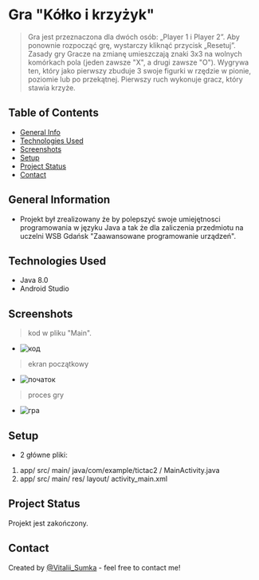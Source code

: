 # Gra "Kółko i krzyżyk"
> Gra jest przeznaczona dla dwóch osób: „Player 1 i Player 2”.
> Aby ponownie rozpocząć grę, wystarczy kliknąć przycisk „Resetuj”.
> Zasady gry Gracze na zmianę umieszczają znaki 3x3 na wolnych komórkach pola (jeden zawsze "X", a drugi zawsze "O"). 
> Wygrywa ten, który jako pierwszy zbuduje 3 swoje figurki w rzędzie w pionie, poziomie lub po przekątnej. 
> Pierwszy ruch wykonuje gracz, który stawia krzyże.

## Table of Contents
* [General Info](#general-information)
* [Technologies Used](#technologies-used)
* [Screenshots](#screenshots)
* [Setup](#setup)
* [Project Status](#project-status)
* [Contact](#contact)
<!-- * [License](#license) -->


## General Information
- Projekt był zrealizowany że by polepszyć swoje umiejętnosci programowania w języku Java a tak że dla zaliczenia przedmiotu na uczelni WSB Gdańsk "Zaawansowane programowanie urządzeń".


## Technologies Used
- Java 8.0
- Android Studio


## Screenshots
> kod w pliku "Main".
> 
- ![код](https://user-images.githubusercontent.com/61744465/119867812-971b3980-bf1e-11eb-9a8e-3b6b0493ad1a.png)
> ekran początkowy
> 
- ![початок](https://user-images.githubusercontent.com/61744465/119868180-055ffc00-bf1f-11eb-89e7-f8e1ee2724b4.png)
> proces gry
> 
- ![гра](https://user-images.githubusercontent.com/61744465/119868188-07c25600-bf1f-11eb-9cc5-dfc8b1512a3a.png)






## Setup
- 2 główne pliki:
1) app/ src/ main/ java/com/example/tictac2 / MainActivity.java
2) app/ src/ main/ res/ layout/ activity_main.xml


## Project Status
Projekt jest zakończony.


## Contact
Created by [@Vitalii_Sumka](https://www.facebook.com/vitalii.sumka) - feel free to contact me!


<!-- Optional -->
<!-- ## License -->
<!-- This project is open source and available under the [... License](). -->

<!-- You don't have to include all sections - just the one's relevant to your project -->
